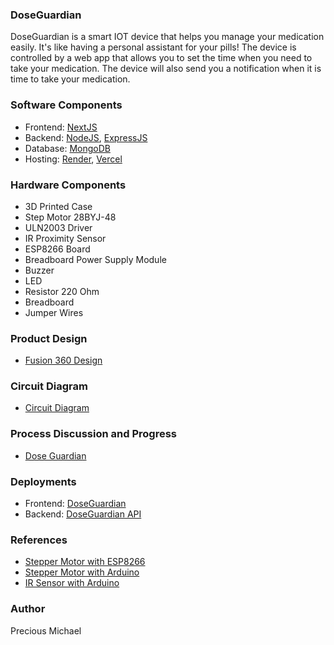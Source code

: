 ### DoseGuardian
DoseGuardian is a smart IOT device that helps you manage your medication easily. It's like having a personal assistant for your pills! 
The device is controlled by a web app that allows you to set the time when you need to take your medication. The device will also send you a notification when it is time to take your medication.

### Software Components
  * Frontend: [NextJS](https://nextjs.org/)
  * Backend: [NodeJS](https://nodejs.org/), [ExpressJS](https://expressjs.com/)
  * Database: [MongoDB](https://www.mongodb.com/)
  * Hosting: [Render](https://render.com/), [Vercel](https://vercel.com/)

### Hardware Components
- 3D Printed Case
- Step Motor 28BYJ-48
- ULN2003 Driver
- IR Proximity Sensor
- ESP8266 Board
- Breadboard Power Supply Module
- Buzzer
- LED
- Resistor 220 Ohm
- Breadboard
- Jumper Wires

### Product Design
- [Fusion 360 Design](https://a360.co/4cEBtbW)

### Circuit Diagram
- [Circuit Diagram]()

### Process Discussion and Progress
- [Dose Guardian]()

### Deployments
- Frontend: [DoseGuardian](https://dose-guardian.vercel.app/)
- Backend: [DoseGuardian API](https://doseguardianapi.onrender.com)

### References
- [Stepper Motor with ESP8266](https://randomnerdtutorials.com/esp8266-nodemcu-stepper-motor-28byj-48-uln2003/)
- [Stepper Motor with Arduino](https://community.element14.com/products/arduino/arduino-projects/b/blog/posts/how-to-control-28byj-48-stepper-motor-with-uln2003-driver-and-arduino)
- [IR Sensor with Arduino](https://circuitdigest.com/microcontroller-projects/interfacing-ir-sensor-module-with-arduino)

### Author
Precious Michael 


